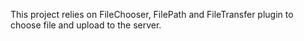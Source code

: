 This project relies on FileChooser, FilePath and FileTransfer plugin to choose file and upload to the server.